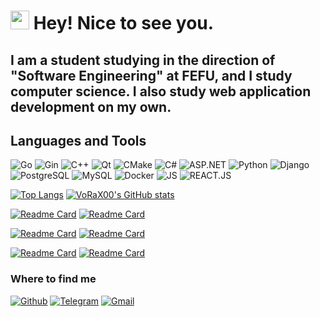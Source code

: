 <h1><img src="https://emojis.slackmojis.com/emojis/images/1531849430/4246/blob-sunglasses.gif?1531849430" width="30"/> Hey! Nice to see you.</h1>


## I am a student studying in the direction of "Software Engineering" at FEFU, and I study computer science. I also study web application development on my own.

## Languages and Tools
![Go](https://img.shields.io/badge/Golang-black?style=for-the-badge&logo=go)
![Gin](https://img.shields.io/badge/Gin-black?style=for-the-badge&logo=gin)
![C++](https://img.shields.io/badge/C++-black?style=for-the-badge&logo=C%2b%2b&logoColor=3b5998)
![Qt](https://img.shields.io/badge/Qt-black?style=for-the-badge&logo=Qt)
![CMake](https://img.shields.io/badge/CMake-black?style=for-the-badge&logo=CMake)
![C#](https://img.shields.io/badge/C%23-black?style=for-the-badge&logo=dotnet&logoColor=baacc7)
![ASP.NET](https://img.shields.io/badge/ASP.NET-black?style=for-the-badge&logo=dotnet&logoColor=baacc7)
![Python](https://img.shields.io/badge/Python-black?style=for-the-badge&logo=python)
![Django](https://img.shields.io/badge/Django-black?style=for-the-badge&logo=django&logoColor=green)
![PostgreSQL](https://img.shields.io/badge/PostgreSql-black?style=for-the-badge&logo=postgresql)
![MySQL](https://img.shields.io/badge/MySQL-black?style=for-the-badge&logo=mysql&logoColor=white)
![Docker](https://img.shields.io/badge/Docker-black?style=for-the-badge&logo=docker&logoColor=blue)
![JS](https://img.shields.io/badge/JS-black?style=for-the-badge&logo=javascript)
![REACT.JS](https://img.shields.io/badge/REACT.JS-black?style=for-the-badge&logo=react)



[![Top Langs](https://github-readme-stats.vercel.app/api/top-langs/?username=VoRaX00&theme=tokyonight&layout=donut&hide=HTML,CSS,JavaScript,Makefile)](https://github.com/anuraghazra/github-readme-stats)
[![VoRaX00's GitHub stats](https://github-readme-stats.vercel.app/api?username=VoRaX00&show_icons=true&theme=tokyonight&hide=issues&line_height=34)](https://github.com/anuraghazra/github-readme-stats)

[![Readme Card](https://github-readme-stats.vercel.app/api/pin/?username=VoRaX00&repo=URAL-REACT&theme=tokyonight)](https://github.com/VoRaX00/URAL-REACT)
[![Readme Card](https://github-readme-stats.vercel.app/api/pin/?username=VoRaX00&repo=homework_bot&theme=tokyonight)](https://github.com/VoRaX00/homework_bot)

[![Readme Card](https://github-readme-stats.vercel.app/api/pin/?username=VoRaX00&repo=Todo-App&theme=tokyonight)](https://github.com/VoRaX00/Todo-App)
[![Readme Card](https://github-readme-stats.vercel.app/api/pin/?username=VoRaX00&repo=URAL&theme=tokyonight)](https://github.com/VoRaX00/URAL)

[![Readme Card](https://github-readme-stats.vercel.app/api/pin/?username=VoRaX00&repo=Go-Jwt&theme=tokyonight)](https://github.com/VoRaX00/Go-Jwt)
[![Readme Card](https://github-readme-stats.vercel.app/api/pin/?username=VoRaX00&repo=task-plan&theme=tokyonight)](https://github.com/VoRaX00/task-plan)

### Where to find me ###
[![Github](https://img.shields.io/badge/Github-black?style=for-the-badge&logo=github)](https://github.com/VoRaX00)
[![Telegram](https://img.shields.io/badge/telegram-white?style=for-the-badge&logo=telegram)](https://t.me/NikitaKerzhakov)
[![Gmail](https://img.shields.io/badge/vk-blue?style=for-the-badge&logo=vk)](https://vk.com/kerzhakov)
